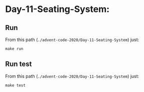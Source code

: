 # Day-11-Seating-System: 

## Run

From this path (`./advent-code-2020/Day-11-Seating-System`) just:

`make run`

## Run test

From this path (`./advent-code-2020/Day-11-Seating-System`) just:

`make test`
